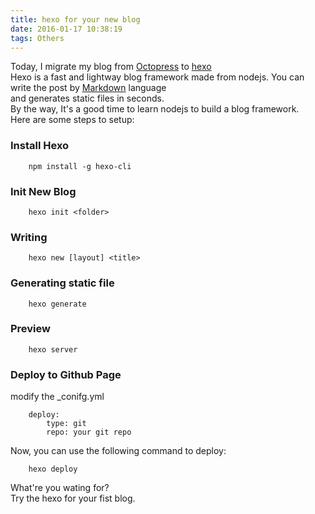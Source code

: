 ```yaml
---
title: hexo for your new blog
date: 2016-01-17 10:38:19
tags: Others
---
```

Today, I migrate my blog from [Octopress](http://octopress.org) to [hexo](https://hexo.io)  
Hexo is a fast and lightway blog framework made from nodejs. 
You can write the post by [Markdown](http://daringfireball.net/projects/markdown/) language  
and generates static files in seconds.  
By the way, It's a good time to learn nodejs to build a blog framework.  
Here are some steps to setup:
### Install Hexo
```
    npm install -g hexo-cli
```

### Init New Blog
```
    hexo init <folder>
```

### Writing
```
    hexo new [layout] <title>
```

### Generating static file
```
    hexo generate
```

### Preview
```
    hexo server
```

### Deploy to Github Page
modify the _conifg.yml
```
    deploy:
        type: git
        repo: your git repo
```
Now, you can use the following command to deploy:

```
    hexo deploy
```

What're you wating for?  
Try the hexo for your fist blog.  
